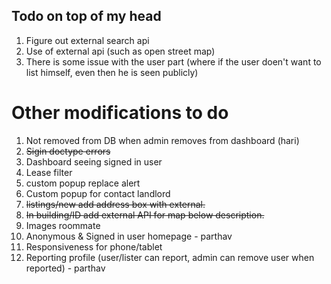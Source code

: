 ## Todo on top of my head

1. Figure out external search api
2. Use of external api (such as open street map)
3. There is some issue with the user part (where if the user doen't want to list himself, even then he is seen publicly)

# Other modifications to do

1. Not removed from DB when admin removes from dashboard (hari)
2. ~~Sigin doctype errors~~
3. Dashboard seeing signed in user 
4. Lease filter
5. custom popup replace alert
6. Custom popup for contact landlord
7. ~~listings/new add address box with external.~~
8. ~~In building/ID add external API for map below description.~~
9. Images roommate 
10. Anonymous & Signed in user homepage - parthav
11. Responsiveness for phone/tablet
12. Reporting profile (user/lister can report, admin can remove user when reported) - parthav
